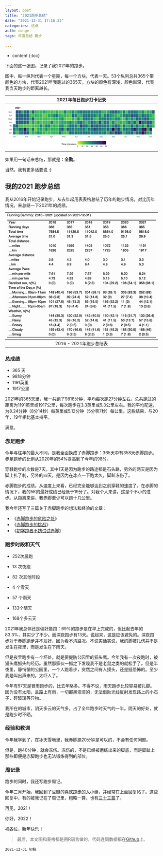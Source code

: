 ```yaml
---
layout: post
title: "2021跑步总结"
date: "2021-12-31 17:16:32"
categories: 结点
auth: conge
tags: 年度总结 跑步

---
```

* content
{:toc}


下面的这一张图，记录了我2021年的跑步。

图中，每一纵列代表一个星期，每一个方块，代表一天。53个纵列总共365个带颜色的方块，代表2021年我跑过的365天。方块的颜色有深浅，颜色越深，代表我当天跑步的距离越长。

|2021年每日跑步打卡记录|
|:----:|
|![](/assets/images/结点/2021_running_time_waffle.png)|

如果用一句话来总结，那就是：__全勤__。

当然，我有更多话要说 :)




## 我的2021 跑步总结

我从2016年开始记录跑步，从去年起用表表格总结了历年的跑步情况。对比历年情况，来总结一下2021年的成绩。

|![Review](/assets/images/结点/2021_run_review.png)|
|:----:|
| 2016 - 2021年跑步总结表|


### 总成绩

* 365 天
* 9818分钟
* 1191英里
* 1917公里

2021年的365天里，我一共跑了9818分钟，平均每次跑27分钟左右。总共跑过的距离为1191英里或1917公里，每次跑步在3.3英里或5.3公里左右。我的平均配速，为8.24分钟（8分14秒）每英里或5.12分钟（5分零7秒）每公里。这些结果，与20年，19年相比基本持平。

满意。

### 赤足跑步

今年与往年的最大不同，是我全面换成了赤脚跑步：365天中有358天赤脚跑步。赤足跑步的比例从2020年的54%提高到了今年的98%。

穿鞋跑步的次数是7天。其中1天是因为跑步的路途都是石头路，另外的两天是因为脚上扎了刺，另外的四天，是因为在冰点一下跑太久，脚趾冻伤了。

赤脚跑步的成绩，从速度上来看，已经完全能够达到之前穿鞋的速度了。在赤脚的情况下，我的5K的最好成绩已经低于19分了。对我个人来讲，这是个不小的进步。从距离来讲，我赤脚至少可以跑十几公里。

我今年还写了三篇关于赤脚跑步的想法和经验的文章：

* 《[赤脚跑步的危险之处](https://conge.github.io/2021/12/27/ReturnPoint-the-danger-of-barefoot-running/)》  
* 《[赤脚跑步的挑战](https://conge.github.io/2021/03/20/returnpoint-challenge-for-barefoot-runners/)》  
* 《[初学跑者不妨试试赤脚](https://conge.github.io/2021/03/14/return-point-barefoot-running/)》  


### 跑步时段和天气

* 252次晨跑
* 13 次夜跑
* 82 次其他时段

* 4  个雪天
* 57 个雨天
* 133个晴天
* 168个多云天

2021年我总体还是偏好晨跑：69%的跑步是在早上完成的，但比起去年的83.3%，其实少了不少。而深夜跑步有13天。说起来，这是应该避免的。深夜跑步对于赤脚跑步并不友好，因为看不清路况。不说实话实说，我的脚被扎伤并不是发生在夜里，而是发生在下雨天。

但是夜里跑步有一个坏处，就是要提防公园里的猫头鹰。今年我有一次夜跑时，被猫头鹰抓头的经历。虽然那家伙一抓之下发现我不是老鼠之类的就松手了。但是半夜里，静悄悄的公园里，一个人跑着步，突然之间有人摸头，还是挺恐怖的。至少我是叫出声来的，太吓人了。


今年有57天是冒雨跑步的，比去年略多。不得不说，雨天跑步比较容易被扎脚。因为没有太阳，且路上有雨，一切都黑漆漆的，无法借助光线反射发现路上的小石子，碎玻璃等异物。

我所在的城市，阴天多云的天气多，占了全年跑步时天气的一半。阴天的好处，就是跑步时不晒。

### 经验和教训

今年我学到了，在冰天雪地里，我赤脚跑20分钟是可以的，不会有任何问题。

但是，跑40分钟，就会冻伤。冻伤的，不是已经被磨练出来的脚底，而是脚趾上那些即便是赤脚跑步也无法锻炼得到的部位。

### 周记录

跑步的同时，我还写跑步周记。

今年三月开始，我回到了豆瓣的[喜欢跑步的人](https://www.douban.com/group/runners)小组，并经常在上面回复帖子。这些回复中，有的被我记在了周记里，粗略一算，也有[三十三篇](https://conge.github.io/tag/#%E8%B7%91%E6%AD%A5%E9%97%AE%E7%AD%94)了。

再见，2021！

你好，2022！

祝各位，新年快乐！

> 最后，本文图和表格都是用R语言做的。代码连同数据都在[Github](https://github.com/conge/RunningStreak/tree/master/Analysis)上。

```
2021-12-31 初稿
```

